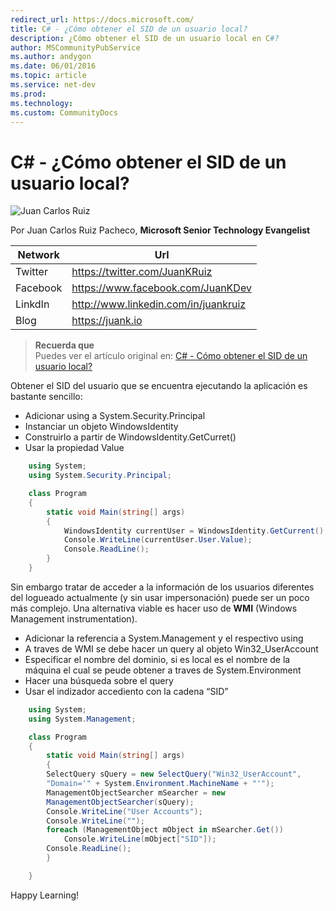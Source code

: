 ```yaml
---
redirect_url: https://docs.microsoft.com/
title: C# - ¿Cómo obtener el SID de un usuario local?
description: ¿Cómo obtener el SID de un usuario local en C#?
author: MSCommunityPubService
ms.author: andygon
ms.date: 06/01/2016
ms.topic: article
ms.service: net-dev
ms.prod: 
ms.technology:
ms.custom: CommunityDocs
---
```


# C# - ¿Cómo obtener el SID de un usuario local?

![Juan Carlos Ruiz ](http://gravatar.com/avatar/2c36e6ebd9b4d33c3e9a0362607b3e57?s=150)
<!-- -->

Por Juan Carlos Ruiz Pacheco, **Microsoft Senior Technology Evangelist**

  Network   | Url
  ----------|----------------------------------------
  Twitter   | https://twitter.com/JuanKRuiz
  Facebook  | https://www.facebook.com/JuanKDev
  LinkdIn   | http://www.linkedin.com/in/juankruiz
  Blog      | https://juank.io



>**Recuerda que** <br/>
>Puedes ver el artículo original en: 
> [C# - Cómo obtener el SID de un usuario local?](https://juank.io/c-como-obtener-sid-usuario-local/)



Obtener el SID del usuario que se encuentra ejecutando la aplicación es
bastante sencillo:

* Adicionar using a System.Security.Principal
* Instanciar un objeto WindowsIdentity
* Construirlo a partir de WindowsIdentity.GetCurret()
* Usar la propiedad Value

```csharp
    using System;
    using System.Security.Principal;

    class Program
    {
        static void Main(string[] args)
        {
	        WindowsIdentity currentUser = WindowsIdentity.GetCurrent();
	        Console.WriteLine(currentUser.User.Value);
	        Console.ReadLine();
        }
    }
```    

Sin embargo tratar de acceder a la información de los usuarios
diferentes del logueado actualmente (y sin usar impersonación) puede ser
un poco más complejo. Una alternativa viable es hacer uso de **WMI**
(Windows Management instrumentation).

* Adicionar la referencia a System.Management y el respectivo using
* A traves de WMI se debe hacer un query al objeto Win32\_UserAccount
* Especificar el nombre del dominio, si es local es el nombre de la máquina el cual se peude obtener a traves de System.Environment
* Hacer una búsqueda sobre el query
* Usar el indizador accediento con la cadena “SID”

```csharp
    using System;
    using System.Management;

    class Program
    {
        static void Main(string[] args)
        {
        SelectQuery sQuery = new SelectQuery("Win32_UserAccount",
        "Domain='" + System.Environment.MachineName + "'");
        ManagementObjectSearcher mSearcher = new
        ManagementObjectSearcher(sQuery);
        Console.WriteLine("User Accounts");
        Console.WriteLine("");
        foreach (ManagementObject mObject in mSearcher.Get())
            Console.WriteLine(mObject["SID"]);
        Console.ReadLine();
        }

    }
```

Happy Learning!




